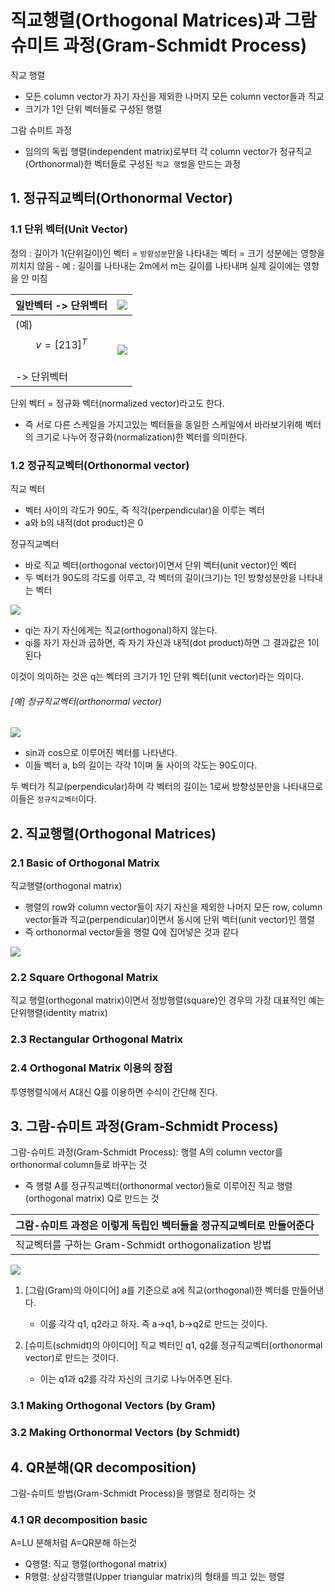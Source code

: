 # 직교행렬(Orthogonal Matrices)과 그람 슈미트 과정(Gram-Schmidt Process)

직교 행렬
- 모든 column vector가 자기 자신을 제외한 나머지 모든 column vector들과 직교
- 크기가 1인 단위 벡터들로 구성된 행렬


그람 슈미트 과정
- 임의의 독립 행렬(independent matrix)로부터 각 column vector가 정규직교(Orthonormal)한 벡터들로 구성된 `직교 행렬`을 만드는 과정

## 1. 정규직교벡터(Orthonormal Vector)

### 1.1 단위 벡터(Unit Vector)

정의 : 길이가 1(단위길이)인 벡터 = `방향성분`만을 나타내는 벡터 = 크기 성분에는 영향을 끼치지 않음
    - 예 : 길이를 나타내는 2m에서 m는 길이를 나타내며 실제 길이에는 영향을 안 미침 
    
|일반벡터 -> 단위백터 | ![](http://cfile29.uf.tistory.com/image/220AD33458E27EE42CB3A0)|
|-|-|
|(예) $$v=[2 1 3]^T$$ <br> -> 단위벡터|![](http://cfile24.uf.tistory.com/image/2537C54C58E27E60325CBF)|

단위 벡터 = 정규화 벡터(normalized vector)라고도 한다. 
- 즉 서로 다른 스케일을 가지고있는 벡터들을 동일한 스케일에서 바라보기위해 벡터의 크기로 나누어 정규화(normalization)한 벡터를 의미한다. 

### 1.2 정규직교벡터(Orthonormal vector)

직교 벡터
- 벡터 사이의 각도가 90도, 즉 직각(perpendicular)을 이루는 벡터
- a와 b의 내적(dot product)은 0 

정규직교벡터
- 바로 직교 벡터(orthogonal vector)이면서 단위 벡터(unit vector)인 벡터
- 두 벡터가 90도의 각도를 이루고, 각 벡터의 길이(크기)는 1인 방향성분만을 나타내는 벡터

![](http://cfile30.uf.tistory.com/image/2159A14558E4C4BE35DFEE)
- qi는 자기 자신에게는 직교(orthogonal)하지 않는다. 
- qi를 자기 자신과 곱하면, 즉 자기 자신과 내적(dot product)하면 그 결과값은 1이 된다

이것이 의미하는 것은 q는 벡터의 크기가 1인 단위 벡터(unit vector)라는 의미다. 



###### [예] 정규직교벡터(orthonormal vector)
![](http://cfile2.uf.tistory.com/image/223B9D4758E3D26325822A)
- sin과 cos으로 이루어진 벡터를 나타낸다.
- 이들 벡터 a, b의 길이는 각각 1이며 둘 사이의 각도는 90도이다.

두 벡터가 직교(perpendicular)하며 각 벡터의 길이는 1로써 방향성분만을 나타내므로 이들은 `정규직교벡터`이다. 


## 2. 직교행렬(Orthogonal Matrices)

### 2.1 Basic of Orthogonal Matrix
직교행렬(orthogonal matrix)
- 행렬의 row와 column vector들이 자기 자신을 제외한 나머지 모든 row, column vector들과 직교(perpendicular)이면서 동시에 단위 벡터(unit vector)인 행렬
- 즉 orthonormal vector들을 행렬 Q에 집어넣은 것과 같다

![](http://cfile24.uf.tistory.com/image/2230433D58E4D1FA145B55)


### 2.2 Square Orthogonal Matrix
직교 행렬(orthogonal matrix)이면서 정방행렬(square)인 경우의 가장 대표적인 예는 단위행렬(identity matrix)


### 2.3 Rectangular Orthogonal Matrix


### 2.4 Orthogonal Matrix 이용의 장점 

투영행렬식에서 A대신 Q를 이용하면 수식이 간단해 진다. 



## 3. 그람-슈미트 과정(Gram-Schmidt Process)

그람-슈미트 과정(Gram-Schmidt Process): 행렬 A의 column vector를 orthonormal column들로 바꾸는 것
- 즉 행렬 A를 정규직교벡터(orthonormal vector)들로 이루어진 직교 행렬(orthogonal matrix) Q로 만드는 것

|그람-슈미트 과정은 이렇게 독립인 벡터들을 정규직교벡터로 만들어준다|
|-|
|직교벡터를 구하는 Gram-Schmidt orthogonalization 방법|


![](http://cfile24.uf.tistory.com/image/2109994B58ECFADB324EF0)

1. [그람(Gram)의 아이디어] a를 기준으로 a에 직교(orthogonal)한 벡터를 만들어낸다. 
    - 이를 각각 q1, q2라고 하자. 즉 a->q1, b->q2로 만드는 것이다. 

2. [슈미트(schmidt)의 아이디어] 직교 벡터인 q1, q2를 정규직교벡터(orthonormal vector)로 만드는 것이다. 
    - 이는 q1과 q2를 각각 자신의 크기로 나누어주면 된다. 


### 3.1 Making Orthogonal Vectors (by Gram)

### 3.2 Making Orthonormal Vectors (by Schmidt)



## 4. QR분해(QR decomposition)
그람-슈미트 방법(Gram-Schmidt Process)을 행렬로 정리하는 것

### 4.1 QR decomposition basic

A=LU 분해처럼 A=QR분해 하는것 
- Q행렬: 직교 행렬(orthogonal matrix)
- R행렬: 상삼각행렬(Upper triangular matrix)의 형태를 띄고 있는 행렬 













